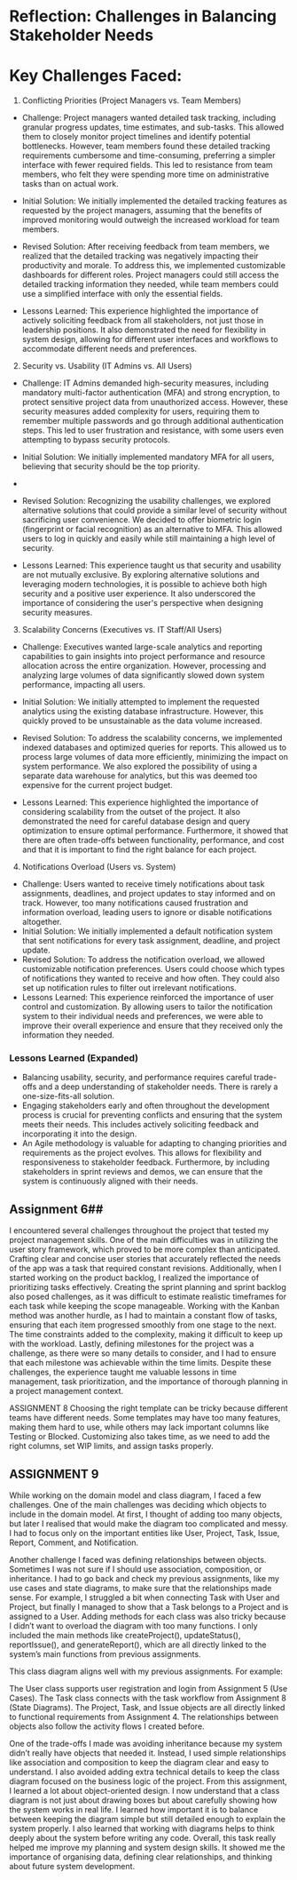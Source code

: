 # Reflection: Challenges in Balancing Stakeholder Needs

# Key Challenges Faced:

1. Conflicting Priorities (Project Managers vs. Team Members)

- Challenge: Project managers wanted detailed task tracking, including granular progress updates, time estimates, and sub-tasks. This allowed them to closely monitor project timelines and identify potential bottlenecks. However, team members found these detailed tracking requirements cumbersome and time-consuming, preferring a simpler interface with fewer required fields. This led to resistance from team members, who felt they were spending more time on administrative tasks than on actual work.
  
- Initial Solution: We initially implemented the detailed tracking features as requested by the project managers, assuming that the benefits of improved monitoring would outweigh the increased workload for team members.
  
-  Revised Solution:  After receiving feedback from team members, we realized that the detailed tracking was negatively impacting their productivity and morale. To address this, we implemented customizable dashboards for different roles. Project managers could still access the detailed tracking information they needed, while team members could use a simplified interface with only the essential fields.
  
-   Lessons Learned: This experience highlighted the importance of actively soliciting feedback from all stakeholders, not just those in leadership positions. It also demonstrated the need for flexibility in system design, allowing for different user interfaces and workflows to accommodate different needs and preferences.

2. Security vs. Usability (IT Admins vs. All Users)

- Challenge: IT Admins demanded high-security measures, including mandatory multi-factor authentication (MFA) and strong encryption, to protect sensitive project data from unauthorized access. However, these security measures added complexity for users, requiring them to remember multiple passwords and go through additional authentication steps. This led to user frustration and resistance, with some users even attempting to bypass security protocols.
  
-   Initial Solution: We initially implemented mandatory MFA for all users, believing that security should be the top priority.
- 
-  Revised Solution: Recognizing the usability challenges, we explored alternative solutions that could provide a similar level of security without sacrificing user convenience. We decided to offer biometric login (fingerprint or facial recognition) as an alternative to MFA. This allowed users to log in quickly and easily while still maintaining a high level of security.
  
  -  Lessons Learned: This experience taught us that security and usability are not mutually exclusive. By exploring alternative solutions and leveraging modern technologies, it is possible to achieve both high security and a positive user experience. It also underscored the importance of considering the user's perspective when designing security measures.

3. Scalability Concerns (Executives vs. IT Staff/All Users)

- Challenge: Executives wanted large-scale analytics and reporting capabilities to gain insights into project performance and resource allocation across the entire organization. However, processing and analyzing large volumes of data significantly slowed down system performance, impacting all users.
  
-   Initial Solution: We initially attempted to implement the requested analytics using the existing database infrastructure. However, this quickly proved to be unsustainable as the data volume increased.
  
-   Revised Solution: To address the scalability concerns, we implemented indexed databases and optimized queries for reports. This allowed us to process large volumes of data more efficiently, minimizing the impact on system performance. We also explored the possibility of using a separate data warehouse for analytics, but this was deemed too expensive for the current project budget.
  
-   Lessons Learned: This experience highlighted the importance of considering scalability from the outset of the project. It also demonstrated the need for careful database design and query optimization to ensure optimal performance. Furthermore, it showed that there are often trade-offs between functionality, performance, and cost and that it is important to find the right balance for each project.

4. Notifications Overload (Users vs. System)

-   Challenge: Users wanted to receive timely notifications about task assignments, deadlines, and project updates to stay informed and on track. However, too many notifications caused frustration and information overload, leading users to ignore or disable notifications altogether.
-  Initial Solution: We initially implemented a default notification system that sent notifications for every task assignment, deadline, and project update.
-  Revised Solution: To address the notification overload, we allowed customizable notification preferences. Users could choose which types of notifications they wanted to receive and how often. They could also set up notification rules to filter out irrelevant notifications.
-   Lessons Learned: This experience reinforced the importance of user control and customization. By allowing users to tailor the notification system to their individual needs and preferences, we were able to improve their overall experience and ensure that they received only the information they needed.

### Lessons Learned (Expanded)

- Balancing usability, security, and performance requires careful trade-offs and a deep understanding of stakeholder needs. There is rarely a one-size-fits-all solution.
-  Engaging stakeholders early and often throughout the development process is crucial for preventing conflicts and ensuring that the system meets their needs. This includes actively soliciting feedback and incorporating it into the design.
- An Agile methodology is valuable for adapting to changing priorities and requirements as the project evolves. This allows for flexibility and responsiveness to stakeholder feedback. Furthermore, by including stakeholders in sprint reviews and demos, we can ensure that the system is continuously aligned with their needs.


## Assignment 6##

I encountered several challenges throughout the project that tested my project management skills. One of the main difficulties was in utilizing the user story framework, which proved to be more complex than anticipated. Crafting clear and concise user stories that accurately reflected the needs of the app was a task that required constant revisions. Additionally, when I started working on the product backlog, I realized the importance of prioritizing tasks effectively. Creating the sprint planning and sprint backlog also posed challenges, as it was difficult to estimate realistic timeframes for each task while keeping the scope manageable. Working with the Kanban method was another hurdle, as I had to maintain a constant flow of tasks, ensuring that each item progressed smoothly from one stage to the next. The time constraints added to the complexity, making it difficult to keep up with the workload. Lastly, defining milestones for the project was a challenge, as there were so many details to consider, and I had to ensure that each milestone was achievable within the time limits. Despite these challenges, the experience taught me valuable lessons in time management, task prioritization, and the importance of thorough planning in a project management context.

ASSIGNMENT 8
Choosing the right template can be tricky because different teams have different needs. Some templates may have too many features, making them hard to use, while others may lack important columns like Testing or Blocked. Customizing also takes time, as we need to add the right columns, set WIP limits, and assign tasks properly.
## ASSIGNMENT 9 ##
While working on the domain model and class diagram, I faced a few challenges. One of the main challenges was deciding which objects to include in the domain model. At first, I thought of adding too many objects, but later I realised that would make the diagram too complicated and messy. I had to focus only on the important entities like User, Project, Task, Issue, Report, Comment, and Notification.

Another challenge I faced was defining relationships between objects. Sometimes I was not sure if I should use association, composition, or inheritance. I had to go back and check my previous assignments, like my use cases and state diagrams, to make sure that the relationships made sense. For example, I struggled a bit when connecting Task with User and Project, but finally I managed to show that a Task belongs to a Project and is assigned to a User.
Adding methods for each class was also tricky because I didn’t want to overload the diagram with too many functions. I only included the main methods like createProject(), updateStatus(), reportIssue(), and generateReport(), which are all directly linked to the system’s main functions from previous assignments.

This class diagram aligns well with my previous assignments. For example:

The User class supports user registration and login from Assignment 5 (Use Cases).
The Task class connects with the task workflow from Assignment 8 (State Diagrams).
The Project, Task, and Issue objects are all directly linked to functional requirements from Assignment 4.
The relationships between objects also follow the activity flows I created before.

One of the trade-offs I made was avoiding inheritance because my system didn’t really have objects that needed it. Instead, I used simple relationships like association and composition to keep the diagram clear and easy to understand. I also avoided adding extra technical details to keep the class diagram focused on the business logic of the project.
From this assignment, I learned a lot about object-oriented design. I now understand that a class diagram is not just about drawing boxes but about carefully showing how the system works in real life. I learned how important it is to balance between keeping the diagram simple but still detailed enough to explain the system properly. I also learned that working with diagrams helps to think deeply about the system before writing any code. Overall, this task really helped me improve my planning and system design skills. It showed me the importance of organising data, defining clear relationships, and thinking about future system development.
